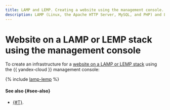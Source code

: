 ```yaml
---
title: LAMP and LEMP. Creating a website using the management console. Instructions
description: LAMP (Linux, the Apache HTTP Server, MySQL, and PHP) and LEMP (its variation where Apache is replaced with Nginx) are popular component kits for deploying web applications and dynamic websites. In this tutorial, you will learn to deploy LAMP in a {{ yandex-cloud }} infrastructure using the management console. This will get you a VM that will run a web server for your website.
---
```


# Website on a LAMP or LEMP stack using the management console

To create an infrastructure for a [website on a LAMP or LEMP stack](index.md) using the {{ yandex-cloud }} management console:

{% include [lamp-lemp](../../../_tutorials/web/lamp-lemp-console.md) %}

#### See also {#see-also}

* [{#T}](terraform.md).